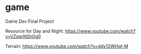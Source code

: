 # game
Game Dev Final Project

Resource for Day and Night: https://www.youtube.com/watch?v=VZqqrNShOg0

Terrain: https://www.youtube.com/watch?v=ddy12WHqt-M
